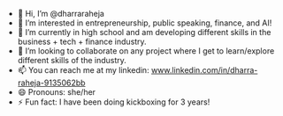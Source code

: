 - 👋 Hi, I’m @dharraraheja
- 👀 I’m interested in entrepreneurship, public speaking, finance, and AI!
- 🌱 I’m currently in high school and am developing different skills in the business + tech + finance industry.
- 💞️ I’m looking to collaborate on any project where I get to learn/explore different skills of the industry.
- 📫 You can reach me at my linkedin: www.linkedin.com/in/dharra-raheja-9135062bb
- 😄 Pronouns: she/her
- ⚡ Fun fact: I have been doing kickboxing for 3 years!

<!---
dharraraheja/dharraraheja is a ✨ special ✨ repository because its `README.md` (this file) appears on your GitHub profile.
You can click the Preview link to take a look at your changes.
--->
